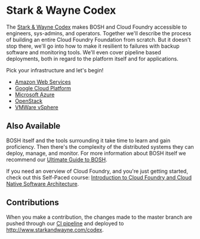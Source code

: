 # Stark & Wayne Codex

The [Stark & Wayne Codex](http://www.starkandwayne.com/codex) makes BOSH and Cloud Foundry accessible to engineers, sys-admins, and operators.  Together we'll describe the process of building an entire Cloud Foundry Foundation from scratch.  But it doesn't stop there, we'll go into how to make it resilient to failures with backup software and monitoring tools.  We'll even cover pipeline based deployments, both in regard to the platform itself and for applications.

Pick your infrastructure and let's begin!

  * [Amazon Web Services](aws/intro/)
  * [Google Cloud Platform](aws/intro/)
  * [Microsoft Azure](aws/intro/)
  * [OpenStack](aws/intro/)
  * [VMWare vSphere](aws/intro/)

## Also Available

BOSH itself and the tools surrounding it take time to learn and gain proficiency.  Then there's the complexity of the distributed systems they can deploy, manage, and monitor.  For more information about BOSH itself we recommend our [Ultimate Guide to BOSH](https://ultimateguidetobosh.com).

If you need an overview of Cloud Foundry, and you're just getting started, check out this Self-Paced course: [Introduction to Cloud Foundry and Cloud Native Software Architecture](https://www.edx.org/course/introduction-cloud-foundry-cloud-native-linuxfoundationx-lfs132x).

## Contributions

When you make a contribution, the changes made to the master branch are pushed through our [CI pipeline](https://ci-ohio.starkandwayne.com/teams/starkandwayne/pipelines/codex) and deployed to http://www.starkandwayne.com/codex.

